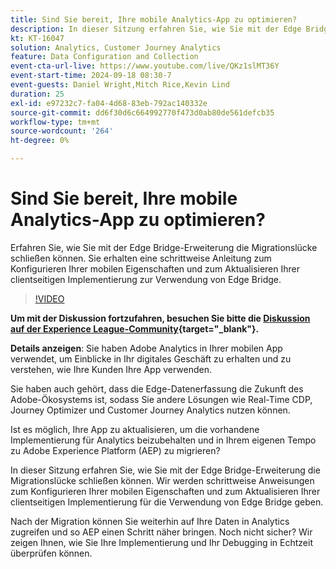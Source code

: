 ```yaml
---
title: Sind Sie bereit, Ihre mobile Analytics-App zu optimieren?
description: In dieser Sitzung erfahren Sie, wie Sie mit der Edge Bridge-Erweiterung die Migrationslücke schließen können. Sie erhalten eine schrittweise Anleitung zum Konfigurieren Ihrer mobilen Eigenschaften und zum Aktualisieren Ihrer clientseitigen Implementierung zur Verwendung von Edge Bridge.
kt: KT-16047
solution: Analytics, Customer Journey Analytics
feature: Data Configuration and Collection
event-cta-url-live: https://www.youtube.com/live/QKz1slMT36Y
event-start-time: 2024-09-18 08:30-7
event-guests: Daniel Wright,Mitch Rice,Kevin Lind
duration: 25
exl-id: e97232c7-fa04-4d68-83eb-792ac140332e
source-git-commit: dd6f30d6c664992770f473d0ab80de561defcb35
workflow-type: tm+mt
source-wordcount: '264'
ht-degree: 0%

---
```


# Sind Sie bereit, Ihre mobile Analytics-App zu optimieren?

Erfahren Sie, wie Sie mit der Edge Bridge-Erweiterung die Migrationslücke schließen können. Sie erhalten eine schrittweise Anleitung zum Konfigurieren Ihrer mobilen Eigenschaften und zum Aktualisieren Ihrer clientseitigen Implementierung zur Verwendung von Edge Bridge.

>[!VIDEO](https://video.tv.adobe.com/v/3434575/?quality=12&learn=on)

**Um mit der Diskussion fortzufahren, besuchen Sie bitte die [Diskussion auf der Experience League-Community](https://experienceleaguecommunities.adobe.com/t5/adobe-experience-platform/experience-league-live-post-session-discussion-are-you-ready-to/m-p/704990#M550){target="_blank"}.**


**Details anzeigen**:
Sie haben Adobe Analytics in Ihrer mobilen App verwendet, um Einblicke in Ihr digitales Geschäft zu erhalten und zu verstehen, wie Ihre Kunden Ihre App verwenden.

Sie haben auch gehört, dass die Edge-Datenerfassung die Zukunft des Adobe-Ökosystems ist, sodass Sie andere Lösungen wie Real-Time CDP, Journey Optimizer und Customer Journey Analytics nutzen können.

Ist es möglich, Ihre App zu aktualisieren, um die vorhandene Implementierung für Analytics beizubehalten und in Ihrem eigenen Tempo zu Adobe Experience Platform (AEP) zu migrieren?

In dieser Sitzung erfahren Sie, wie Sie mit der Edge Bridge-Erweiterung die Migrationslücke schließen können. Wir werden schrittweise Anweisungen zum Konfigurieren Ihrer mobilen Eigenschaften und zum Aktualisieren Ihrer clientseitigen Implementierung für die Verwendung von Edge Bridge geben.

Nach der Migration können Sie weiterhin auf Ihre Daten in Analytics zugreifen und so AEP einen Schritt näher bringen. Noch nicht sicher? Wir zeigen Ihnen, wie Sie Ihre Implementierung und Ihr Debugging in Echtzeit überprüfen können.
